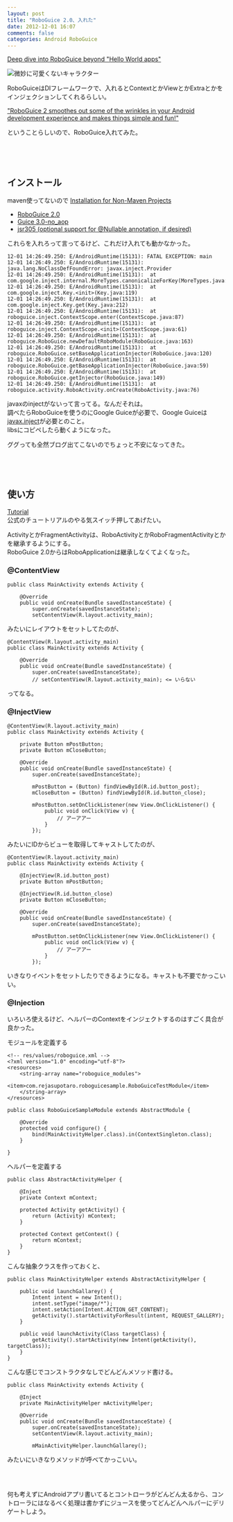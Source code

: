 ```yaml
---
layout: post
title: "RoboGuice 2.0、入れた"
date: 2012-12-01 16:07
comments: false
categories: Android RoboGuice
---
```


[Deep dive into RoboGuice beyond "Hello World apps"](http://www.blog.project13.pl/wp-content/uploads/2011/12/presentation.html#slide1)  

![微妙に可愛くないキャラクター](http://dl.dropbox.com/u/54255753/blog/201212/roboguice.png)

RoboGuiceはDIフレームワークで、入れるとContextとかViewとかExtraとかをインジェクションしてくれるらしい。  

["RoboGuice 2 smoothes out some of the wrinkles in your Android development experience and makes things simple and fun!"](http://code.google.com/p/roboguice/)  

ということらしいので、RoboGuice入れてみた。  
　  
　  
　  
## インストール

maven使ってないので [Installation for Non-Maven Projects](http://code.google.com/p/roboguice/wiki/InstallationNonMaven)  

- [RoboGuice 2.0](http://repo1.maven.org/maven2/org/roboguice/roboguice/)
- [Guice 3.0-no_aop](http://repo1.maven.org/maven2/com/google/inject/guice/)
- [jsr305 (optional support for @Nullable annotation, if desired)](http://repo1.maven.org/maven2/com/google/code/findbugs/jsr305/)

これらを入れろって言ってるけど、これだけ入れても動かなかった。  

    12-01 14:26:49.250: E/AndroidRuntime(15131): FATAL EXCEPTION: main
    12-01 14:26:49.250: E/AndroidRuntime(15131): java.lang.NoClassDefFoundError: javax.inject.Provider
    12-01 14:26:49.250: E/AndroidRuntime(15131):  at com.google.inject.internal.MoreTypes.canonicalizeForKey(MoreTypes.java:81)
    12-01 14:26:49.250: E/AndroidRuntime(15131):  at com.google.inject.Key.<init>(Key.java:119)
    12-01 14:26:49.250: E/AndroidRuntime(15131):  at com.google.inject.Key.get(Key.java:212)
    12-01 14:26:49.250: E/AndroidRuntime(15131):  at roboguice.inject.ContextScope.enter(ContextScope.java:87)
    12-01 14:26:49.250: E/AndroidRuntime(15131):  at roboguice.inject.ContextScope.<init>(ContextScope.java:61)
    12-01 14:26:49.250: E/AndroidRuntime(15131):  at roboguice.RoboGuice.newDefaultRoboModule(RoboGuice.java:163)
    12-01 14:26:49.250: E/AndroidRuntime(15131):  at roboguice.RoboGuice.setBaseApplicationInjector(RoboGuice.java:120)
    12-01 14:26:49.250: E/AndroidRuntime(15131):  at roboguice.RoboGuice.getBaseApplicationInjector(RoboGuice.java:59)
    12-01 14:26:49.250: E/AndroidRuntime(15131):  at roboguice.RoboGuice.getInjector(RoboGuice.java:149)
    12-01 14:26:49.250: E/AndroidRuntime(15131):  at roboguice.activity.RoboActivity.onCreate(RoboActivity.java:76)

javaxのinjectがないって言ってる。なんだそれは。  
調べたらRoboGuiceを使うのにGoogle Guiceが必要で、Google Guiceは[javax.inject](http://code.google.com/p/atinject/downloads/list)が必要とのこと。  
libsにコピペしたら動くようになった。  

ググっても全然ブログ出てこないのでちょっと不安になってきた。  
　  
　  
　  
## 使い方

[Tutorial](http://code.google.com/p/roboguice/wiki/InjectView)  
公式のチュートリアルのやる気スイッチ押してあげたい。  

ActivityとかFragmentActivityは、RoboActivityとかRoboFragmentActivityとかを継承するようにする。  
RoboGuice 2.0からはRoboApplicationは継承しなくてよくなった。  

### @ContentView

    public class MainActivity extends Activity {
        
        @Override
        public void onCreate(Bundle savedInstanceState) {
            super.onCreate(savedInstanceState);
            setContentView(R.layout.activity_main);

みたいにレイアウトをセットしてたのが、  

    @ContentView(R.layout.activity_main)
    public class MainActivity extends Activity {
        
        @Override
        public void onCreate(Bundle savedInstanceState) {
            super.onCreate(savedInstanceState);
            // setContentView(R.layout.activity_main); <= いらない

ってなる。  

### @InjectView

    @ContentView(R.layout.activity_main)
    public class MainActivity extends Activity {
        
        private Button mPostButton;
        private Button mCloseButton;
        
        @Override
        public void onCreate(Bundle savedInstanceState) {
            super.onCreate(savedInstanceState);
            
            mPostButton = (Button) findViewById(R.id.button_post);
            mCloseButton = (Button) findViewById(R.id.button_close);
            
            mPostButton.setOnClickListener(new View.OnClickListener() {
                public void onClick(View v) {
                    // アーアアー
                }
            });

みたいにIDからビューを取得してキャストしてたのが、  

    @ContentView(R.layout.activity_main)
    public class MainActivity extends Activity {
        
        @InjectView(R.id.button_post)
        private Button mPostButton;
        
        @InjectView(R.id.button_close)
        private Button mCloseButton;
        
        @Override
        public void onCreate(Bundle savedInstanceState) {
            super.onCreate(savedInstanceState);
            
            mPostButton.setOnClickListener(new View.OnClickListener() {
                public void onClick(View v) {
                    // アーアアー
                }
            });

いきなりイベントをセットしたりできるようになる。キャストも不要でかっこいい。  

### @Injection

いろいろ使えるけど、ヘルパーのContextをインジェクトするのはすごく具合が良かった。  

モジュールを定義する  

    <!-- res/values/roboguice.xml -->
    <?xml version="1.0" encoding="utf-8"?>
    <resources>
        <string-array name="roboguice_modules">
            <item>com.rejasupotaro.roboguicesample.RoboGuiceTestModule</item>
        </string-array>
    </resources>

    public class RoboGuiceSampleModule extends AbstractModule {
    
        @Override
        protected void configure() {
            bind(MainActivityHelper.class).in(ContextSingleton.class);
        }
    
    }

ヘルパーを定義する  

    public class AbstractActivityHelper {
    
        @Inject
        private Context mContext;
    
        protected Activity getActivity() {
            return (Activity) mContext;
        }
    
        protected Context getContext() {
            return mContext;
        }
    }

こんな抽象クラスを作っておくと、

    public class MainActivityHelper extends AbstractActivityHelper {
    
        public void launchGallarey() {
            Intent intent = new Intent();
            intent.setType("image/*");
            intent.setAction(Intent.ACTION_GET_CONTENT);
            getActivity().startActivityForResult(intent, REQUEST_GALLERY);
        }
    
        public void launchActivity(Class targetClass) {
            getActivity().startActivity(new Intent(getActivity(), targetClass));
        }
    }

こんな感じでコンストラクタなしでどんどんメソッド書ける。  

    public class MainActivity extends Activity {
        
        @Inject
        private MainActivityHelper mActivityHelper;
        
        @Override
        public void onCreate(Bundle savedInstanceState) {
            super.onCreate(savedInstanceState);
            setContentView(R.layout.activity_main);
            
            mMainActivityHelper.launchGallarey();

みたいにいきなりメソッドが呼べてかっこいい。  
　  
　  
　  
何も考えずにAndroidアプリ書いてるとコントローラがどんどん太るから、コントローラにはなるべく処理は書かずにジュースを使ってどんどんヘルパーにデリゲートしよう。  
